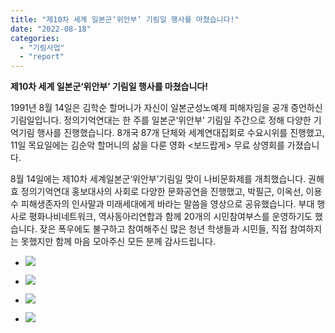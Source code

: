 ```yaml
---
title: "제10차 세계 일본군‘위안부’ 기림일 행사를 마쳤습니다!"
date: "2022-08-18"
categories: 
  - "기림사업"
  - "report"
---
```


**제10차 세계 일본군‘위안부’ 기림일 행사를 마쳤습니다!**

  
1991년 8월 14일은 김학순 할머니가 자신이 일본군성노예제 피해자임을 공개 증언하신 기림일입니다. 정의기억연대는 한 주를 일본군‘위안부’ 기림일 주간으로 정해 다양한 기억기림 행사를 진행했습니다. 8개국 87개 단체와 세계연대집회로 수요시위를 진행했고, 11일 목요일에는 김순악 할머니의 삶을 다룬 영화 <보드랍게> 무료 상영회를 가졌습니다.

8월 14일에는 제10차 세계일본군‘위안부’기림일 맞이 나비문화제를 개최했습니다. 권해효 정의기억연대 홍보대사의 사회로 다양한 문화공연을 진행했고, 박필근, 이옥선, 이용수 피해생존자의 인사말과 미래세대에게 바라는 말씀을 영상으로 공유했습니다. 부대 행사로 평화나비네트워크, 역사동아리연합과 함께 20개의 시민참여부스를 운영하기도 했습니다. 잦은 폭우에도 불구하고 참여해주신 많은 청년 학생들과 시민들, 직접 참여하지는 못했지만 함께 마음 모아주신 모든 분께 감사드립니다.

- ![](https://womenandwar.net/kr/wp-content/uploads/2022/08/크기변환1DSCF6442-1-300x200.jpg)
    
- ![](https://womenandwar.net/kr/wp-content/uploads/2022/08/크기변환1IMG_0462-1-300x200.jpg)
    

- ![](https://womenandwar.net/kr/wp-content/uploads/2022/08/IMG_0735-1-300x200.jpg)
    
- ![](https://womenandwar.net/kr/wp-content/uploads/2022/08/DSCF7046-1-300x200.jpg)
